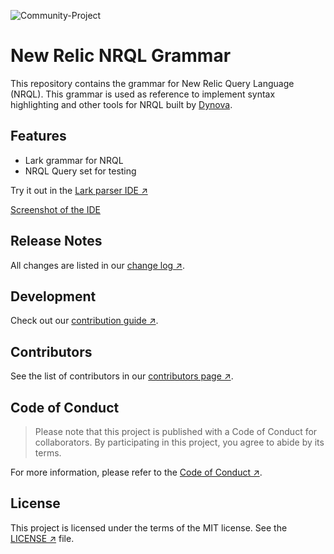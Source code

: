 ![Community-Project](https://gitlab.com/softbutterfly/open-source/open-source-office/-/raw/master/assets/dynova/dynova-open-source--banner--community-project.png)

# New Relic NRQL Grammar

This repository contains the grammar for New Relic Query Language (NRQL). This
grammar is used as reference to implement syntax highlighting and other tools
for NRQL built by [Dynova][href:dynova].

## Features

- Lark grammar for NRQL
- NRQL Query set for testing

Try it out in the [Lark parser IDE ↗][href:lark-parser-ide]

[Screenshot of the IDE][href:lark-parser-ide-sample]

## Release Notes

All changes are listed in our [change log ↗][href:changelog].

## Development

Check out our [contribution guide ↗][href:contributing].

## Contributors

See the list of contributors in our [contributors page ↗][href:contributors].

## Code of Conduct

> Please note that this project is published with a Code of Conduct for
> collaborators. By participating in this project, you agree to abide by its
> terms.

For more information, please refer to the
[Code of Conduct ↗][href:code_of_conduct].

## License

This project is licensed under the terms of the MIT license. See the
[LICENSE ↗][href:license] file.

[href:dynova]: https://dynova.io
[href:lark-parser-ide]: https://lark-parser.github.io/ide/
[href:lark-parser-ide-sample]: https://github.com/dynovaio/newrelic-sb-nrql-grammar/raw/HEAD/images/_lark_ide_sample.png
[href:contributing]: https://github.com/dynovaio/newrelic-sb-nrql-grammar/blob/master/CONTRIBUTING.md
[href:contributors]: https://github.com/dynovaio/newrelic-sb-nrql-grammar/graphs/contributors
[href:changelog]: https://github.com/dynovaio/newrelic-sb-nrql-grammar/blob/master/CHANGELOG.md
[href:code_of_conduct]: CODE_OF_CONDUCT.md
[href:license]: https://github.com/dynovaio/newrelic-sb-nrql-grammar/blob/master/LICENSE.txt

